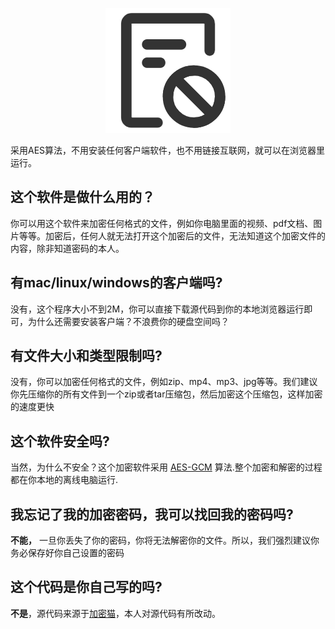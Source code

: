 <p align="center">
  <a href="#" rel="noopener">
 <img src="loge.png"></a>
</p>


采用AES算法，不用安装任何客户端软件，也不用链接互联网，就可以在浏览器里运行。

## 这个软件是做什么用的？
你可以用这个软件来加密任何格式的文件，例如你电脑里面的视频、pdf文档、图片等等。加密后，任何人就无法打开这个加密后的文件，无法知道这个加密文件的内容，除非知道密码的本人。  

## 有mac/linux/windows的客户端吗?
没有，这个程序大小不到2M，你可以直接下载源代码到你的本地浏览器运行即可，为什么还需要安装客户端？不浪费你的硬盘空间吗？

## 有文件大小和类型限制吗?
没有，你可以加密任何格式的文件，例如zip、mp4、mp3、jpg等等。我们建议你先压缩你的所有文件到一个zip或者tar压缩包，然后加密这个压缩包，这样加密的速度更快  

## 这个软件安全吗?
当然，为什么不安全？这个加密软件采用 [AES-GCM](https://www.w3.org/TR/WebCryptoAPI/#aes-gcm) 算法.整个加密和解密的过程都在你本地的离线电脑运行.  

## 我忘记了我的加密密码，我可以找回我的密码吗? 
**不能，** 一旦你丢失了你的密码，你将无法解密你的文件。所以，我们强烈建议你务必保存好你自己设置的密码 

## 这个代码是你自己写的吗?
**不是**，源代码来源于[加密猫](https://github.com/Corydonbyte/jiamimao)，本人对源代码有所改动。
